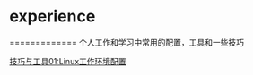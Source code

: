 # experience
=============
个人工作和学习中常用的配置，工具和一些技巧

[技巧与工具01:Linux工作环境配置](http://tigerrose.me/2016/10/21/%E6%8A%80%E5%B7%A7%E4%B8%8E%E5%B7%A5%E5%85%B701-Linux%E5%B7%A5%E4%BD%9C%E7%8E%AF%E5%A2%83%E9%85%8D%E7%BD%AE)
